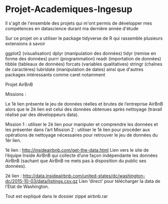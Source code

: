 # Projet-Academiques-Ingesup


Il s'agit de l'ensemble des projets qui m'ont permis de développer mes compétences en datascience durant ma dernière année d'étude 

Sur ce projet on a utiliser le package tidyverse de R qui rassemble plusieurs extensions à savoir 

ggplot2 (visualisation)
dplyr (manipulation des données)
tidyr (remise en forme des données)
purrr (programmation)
readr (importation de données)
tibble (tableaux de données)
forcats (variables qualitatives)
stringr (chaînes de caractères)
lubridate (manipulation de dates)
ainsi que d'autres packages intéressants comme caret notamment 

Projet AirBnB

Missions :

Le 1è lien présente le jeu de données réelles et brutes de l’entreprise AirBnB alors que le 2è lien est celui des données obtenues après nettoyage (travail réalisé par des développeurs data).

Mission 1 : utiliser le 2è lien pour manipuler et comprendre les données et les présenter dans l’art 
Mission 2 : utiliser le 1è lien pour procéder aux opérations de nettoyage nécessaires pour retrouver le jeu de données du 1èr lien.

1è lien : http://insideairbnb.com/get-the-data.html Lien vers le site de l’équipe Inside AirBnB qui collecte d’une façon indépendante les données AirBnB (sachant que AirBnB ne mets pas à disposition du public ses données).

2è lien : http://data.insideairbnb.com/united-states/dc/washington-dc/2015-10-03/data/listings.csv.gz Lien ‘direct’ pour télécharger la data de l’Etat de Washington.



Tout est expliqué dans le dossier zippé airbnb.rar 
